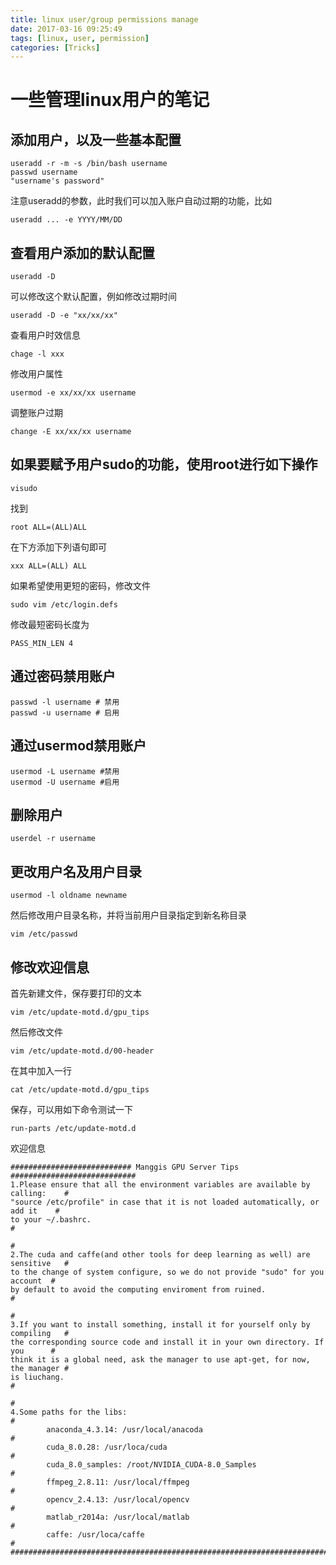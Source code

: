 ```yaml
---
title: linux user/group permissions manage
date: 2017-03-16 09:25:49
tags: [linux, user, permission]
categories: [Tricks]
---
```


# 一些管理linux用户的笔记
<!--more-->

## 添加用户，以及一些基本配置
	
	useradd -r -m -s /bin/bash username
	passwd username
	"username's password"
注意useradd的参数，此时我们可以加入账户自动过期的功能，比如

	useradd ... -e YYYY/MM/DD
## 查看用户添加的默认配置

	useradd -D
可以修改这个默认配置，例如修改过期时间

	useradd -D -e "xx/xx/xx"
查看用户时效信息

	chage -l xxx
修改用户属性

	usermod -e xx/xx/xx username
调整账户过期
	
	change -E xx/xx/xx username

## 如果要赋予用户sudo的功能，使用root进行如下操作

	visudo
找到
	
	root ALL=(ALL)ALL
在下方添加下列语句即可

	xxx ALL=(ALL) ALL
如果希望使用更短的密码，修改文件
	
	sudo vim /etc/login.defs
修改最短密码长度为

	PASS_MIN_LEN 4

## 通过密码禁用账户

	passwd -l username # 禁用
	passwd -u username # 启用
## 通过usermod禁用账户

	usermod -L username #禁用
	usermod -U username #启用
## 删除用户
	
	userdel -r username
## 更改用户名及用户目录

	usermod -l oldname newname
然后修改用户目录名称，并将当前用户目录指定到新名称目录

	vim /etc/passwd

## 修改欢迎信息

首先新建文件，保存要打印的文本
	
	vim /etc/update-motd.d/gpu_tips
然后修改文件

	vim /etc/update-motd.d/00-header
在其中加入一行

	cat /etc/update-motd.d/gpu_tips
保存，可以用如下命令测试一下
	
	run-parts /etc/update-motd.d
欢迎信息

	########################### Manggis GPU Server Tips ############################
	1.Please ensure that all the environment variables are available by calling:    #
	"source /etc/profile" in case that it is not loaded automatically, or add it    #
	to your ~/.bashrc.                                                              #
	                                                                                #
	2.The cuda and caffe(and other tools for deep learning as well) are sensitive   #
	to the change of system configure, so we do not provide "sudo" for you account  #
	by default to avoid the computing enviroment from ruined.                       #
	                                                                                #
	3.If you want to install something, install it for yourself only by compiling   #
	the corresponding source code and install it in your own directory. If you      #
	think it is a global need, ask the manager to use apt-get, for now, the manager #
	is liuchang.                                                                    #
	                                                                                #
	4.Some paths for the libs:                                                      #
	        anaconda_4.3.14: /usr/local/anacoda                                     #
	        cuda_8.0.28: /usr/loca/cuda                                             #
	        cuda_8.0_samples: /root/NVIDIA_CUDA-8.0_Samples                         #
	        ffmpeg_2.8.11: /usr/local/ffmpeg                                        #
	        opencv_2.4.13: /usr/local/opencv                                        #
	        matlab_r2014a: /usr/local/matlab                                        #
	        caffe: /usr/loca/caffe                                                  #
	################################################################################


